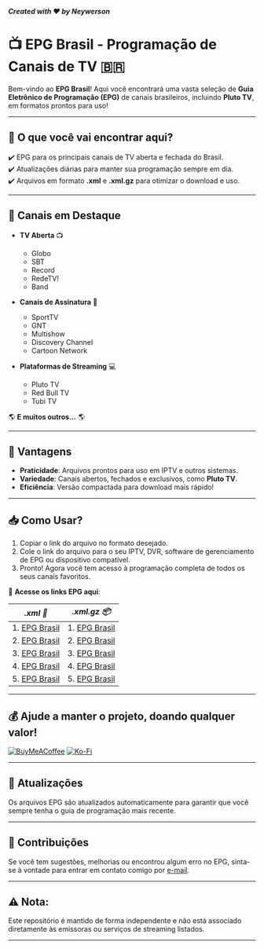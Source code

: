 **_Created with ❤️ by Neywerson_**
# 📺 **EPG Brasil - Programação de Canais de TV** 🇧🇷

Bem-vindo ao **EPG Brasil**! Aqui você encontrará uma vasta seleção de **Guia Eletrônico de Programação (EPG)** de canais brasileiros, incluindo **Pluto TV**, em formatos prontos para uso!

----

## 🔹 **O que você vai encontrar aqui?**
✔️ EPG para os principais canais de TV aberta e fechada do Brasil.  
✔️ Atualizações diárias para manter sua programação sempre em dia.  
✔️ Arquivos em formato **.xml** e **.xml.gz** para otimizar o download e uso.

----

## 🎯 **Canais em Destaque**
- **TV Aberta** 📺
  - Globo
  - SBT
  - Record
  - RedeTV!
  - Band
  
- **Canais de Assinatura** 📡
  - SportTV
  - GNT
  - Multishow
  - Discovery Channel
  - Cartoon Network
  
- **Plataformas de Streaming** 💻
  - Pluto TV
  - Red Bull TV
  - Tubi TV
  
🌎 **E muitos outros...** 🌎
 

----

## 🚀 **Vantagens**
- **Praticidade**: Arquivos prontos para uso em IPTV e outros sistemas.  
- **Variedade**: Canais abertos, fechados e exclusivos, como **Pluto TV**.  
- **Eficiência**: Versão compactada para download mais rápido!

----

## 📥 **Como Usar?**
1. Copiar o link do arquivo no formato desejado.
2. Cole o link do arquivo para o seu IPTV, DVR, software de gerenciamento de EPG ou dispositivo compatível.
3. Pronto! Agora você tem acesso à programação completa de todos os seus canais favoritos. 


🔗 **Acesse os links EPG aqui**:

| _**.xml** 📄_ | _**.xml.gz** 📦_ |
| --- | --- |
|1. [EPG Brasil](https://raw.githubusercontent.com/Neywerson/GuideTV/refs/heads/BR1/guide.xml)|1. [EPG Brasil ](https://raw.githubusercontent.com/Neywerson/GuideTV/refs/heads/BR1/guide.xml.gz)|
|2. [EPG Brasil](https://raw.githubusercontent.com/Neywerson/GuideTV/refs/heads/BR2/mi.tv_br.xml)|2. [EPG Brasil](https://raw.githubusercontent.com/Neywerson/GuideTV/refs/heads/BR2/mi.tv_br.xml.gz)|
|3. [EPG Brasil](https://raw.githubusercontent.com/Neywerson/GuideTV/refs/heads/BR2/meuguia.tv.xml)|3. [EPG Brasil](https://raw.githubusercontent.com/Neywerson/GuideTV/refs/heads/BR2/meuguia.tv.xml.gz)|
|4. [EPG Brasil](https://raw.githubusercontent.com/Neywerson/GuideTV/refs/heads/BR3/guide.xml)|4. [EPG Brasil](https://raw.githubusercontent.com/Neywerson/GuideTV/refs/heads/BR3/guide.xml.gz)|
|5. [EPG Brasil](https://raw.githubusercontent.com/Neywerson/GuideTV/refs/heads/BR4/GuiaEPG.xml)|5. [EPG Brasil](https://raw.githubusercontent.com/Neywerson/GuideTV/refs/heads/BR4/GuiaEPG.xml.gz)|





---

## 💰 Ajude a manter o projeto, doando qualquer valor!
[![BuyMeACoffee](https://img.shields.io/badge/Buy%20Me%20a%20Coffee-ffdd00?style=for-the-badge&logo=buy-me-a-coffee&logoColor=black)](https://buymeacoffee.com/Neywerson) [![Ko-Fi](https://img.shields.io/badge/Ko--fi-F16061?style=for-the-badge&logo=ko-fi&logoColor=white)](https://ko-fi.com/Neywerson) 

---
## 🔄 **Atualizações**

Os arquivos EPG são atualizados automaticamente para garantir que você sempre tenha o guia de programação mais recente.

----

## 🌟 **Contribuições**
Se você tem sugestões, melhorias ou encontrou algum erro no EPG, sinta-se à vontade para entrar em contato comigo por [e-mail](nfdr_nfdr@hotmail.com).

---

## ⚠️ **Nota**:
Este repositório é mantido de forma independente e não está associado diretamente às emissoras ou serviços de streaming listados.

----
